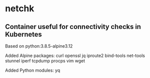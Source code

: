 # netchk

## Container useful for connectivity checks in Kubernetes

Based on python:3.8.5-alpine3.12

Added Alpine packages: curl openssl jq iproute2 bind-tools net-tools stunnel iperf tcpdump procps vim wget

Added Python modules: yq
